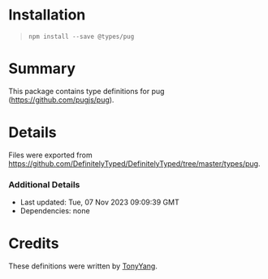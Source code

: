 # Installation
> `npm install --save @types/pug`

# Summary
This package contains type definitions for pug (https://github.com/pugjs/pug).

# Details
Files were exported from https://github.com/DefinitelyTyped/DefinitelyTyped/tree/master/types/pug.

### Additional Details
 * Last updated: Tue, 07 Nov 2023 09:09:39 GMT
 * Dependencies: none

# Credits
These definitions were written by [TonyYang](https://github.com/TonyPythoneer).

